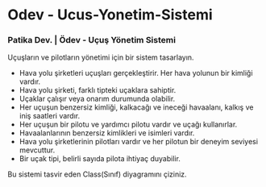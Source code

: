 # Odev - Ucus-Yonetim-Sistemi
### Patika Dev. | Ödev - Uçuş Yönetim Sistemi


Uçuşların ve pilotların yönetimi için bir sistem tasarlayın.


- Hava yolu şirketleri uçuşları gerçekleştirir. Her hava yolunun bir kimliği vardır.
- Hava yolu şirketi, farklı tipteki uçaklara sahiptir.
- Uçaklar çalışır veya onarım durumunda olabilir.
- Her uçuşun benzersiz kimliği, kalkacağı ve ineceği havaalanı, kalkış ve iniş saatleri vardır.
- Her uçuşun bir pilotu ve yardımcı pilotu vardır ve uçağı kullanırlar.
- Havaalanlarının benzersiz kimlikleri ve isimleri vardır.
- Hava yolu şirketlerinin pilotları vardır ve her pilotun bir deneyim seviyesi mevcuttur.
- Bir uçak tipi, belirli sayıda pilota ihtiyaç duyabilir.

Bu sistemi tasvir eden Class(Sınıf) diyagramını çiziniz.

